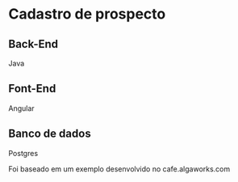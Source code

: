 # Cadastro de prospecto
## Back-End
Java 
## Font-End 
Angular
## Banco de dados 
Postgres




Foi baseado em um exemplo desenvolvido no cafe.algaworks.com
